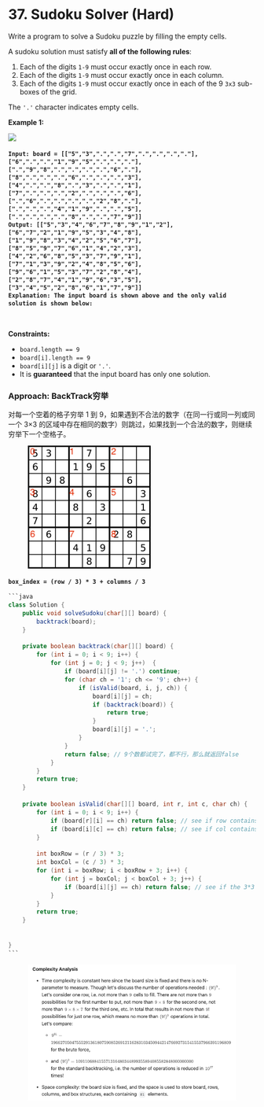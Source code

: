 # 37. Sudoku Solver (Hard)

Write a program to solve a Sudoku puzzle by filling the empty cells.

A sudoku solution must satisfy **all of the following rules**:

1. Each of the digits `1-9` must occur exactly once in each row.
2. Each of the digits `1-9` must occur exactly once in each column.
3. Each of the digits `1-9` must occur exactly once in each of the 9 `3x3` sub-boxes of the grid.

The `'.'` character indicates empty cells.

&#x20;

**Example 1:**

![](https://upload.wikimedia.org/wikipedia/commons/thumb/f/ff/Sudoku-by-L2G-20050714.svg/250px-Sudoku-by-L2G-20050714.svg.png)

<pre><code><strong>Input: board = [["5","3",".",".","7",".",".",".","."],["6",".",".","1","9","5",".",".","."],[".","9","8",".",".",".",".","6","."],["8",".",".",".","6",".",".",".","3"],["4",".",".","8",".","3",".",".","1"],["7",".",".",".","2",".",".",".","6"],[".","6",".",".",".",".","2","8","."],[".",".",".","4","1","9",".",".","5"],[".",".",".",".","8",".",".","7","9"]]
</strong><strong>Output: [["5","3","4","6","7","8","9","1","2"],["6","7","2","1","9","5","3","4","8"],["1","9","8","3","4","2","5","6","7"],["8","5","9","7","6","1","4","2","3"],["4","2","6","8","5","3","7","9","1"],["7","1","3","9","2","4","8","5","6"],["9","6","1","5","3","7","2","8","4"],["2","8","7","4","1","9","6","3","5"],["3","4","5","2","8","6","1","7","9"]]
</strong><strong>Explanation: The input board is shown above and the only valid solution is shown below:
</strong>

</code></pre>

&#x20;

**Constraints:**

* `board.length == 9`
* `board[i].length == 9`
* `board[i][j]` is a digit or `'.'`.
* It is **guaranteed** that the input board has only one solution.



### Approach: BackTrack穷举

对每一个空着的格子穷举 1 到 9，如果遇到不合法的数字（在同一行或同一列或同一个 3×3 的区域中存在相同的数字）则跳过，如果找到一个合法的数字，则继续穷举下一个空格子。

<figure><img src="../../../.gitbook/assets/image (8) (1).png" alt=""><figcaption></figcaption></figure>

**`box_index = (row / 3) * 3 + columns / 3`**

````java
```java
class Solution {
    public void solveSudoku(char[][] board) {
        backtrack(board);
    }

    private boolean backtrack(char[][] board) {
        for (int i = 0; i < 9; i++) {
            for (int j = 0; j < 9; j++)  {
                if (board[i][j] != '.') continue;
                for (char ch = '1'; ch <= '9'; ch++) {
                    if (isValid(board, i, j, ch)) {
                        board[i][j] = ch;
                        if (backtrack(board)) {
                            return true;
                        }
                        board[i][j] = '.';
                    }
                }
                return false; // 9个数都试完了，都不行，那么就返回false 
            }
        }
        return true;
    }

    private boolean isValid(char[][] board, int r, int c, char ch) {
        for (int i = 0; i < 9; i++) {
            if (board[r][i] == ch) return false; // see if row contains char
            if (board[i][c] == ch) return false; // see if col contains char
        }

        int boxRow = (r / 3) * 3;
        int boxCol = (c / 3) * 3;
        for (int i = boxRow; i < boxRow + 3; i++) {
            for (int j = boxCol; j < boxCol + 3; j++) {
                if (board[i][j] == ch) return false; // see if the 3*3 box contains char
            }
        }
        return true;
    }


}
```
````

<figure><img src="../../../.gitbook/assets/image (1) (1) (1) (1) (1) (1).png" alt=""><figcaption></figcaption></figure>


